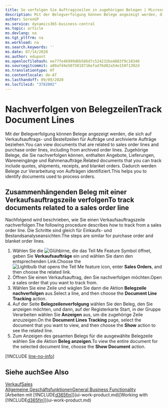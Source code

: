 ```yaml
---
title: So verfolgen Sie Auftragszeilen in zugehörigen Belegen | Microsoft Docs
description: Mit der Belegverfolgung können Belege angezeigt werden, die sich auf Verkaufsauftrags- und Bestellzeilen für Aufträge und archivierte Aufträge beziehen. Zugehörige Belege, die Sie nachverfolgen können, enthalten Angebote, Lieferungen, Wareneingänge und Rahmenaufträge. Dadurch werden Belege zur Verarbeitung von Aufträgen identifiziert.
author: SorenGP
ms.service: dynamics365-business-central
ms.topic: article
ms.devlang: na
ms.tgt_pltfrm: na
ms.workload: na
ms.search.keywords: ''
ms.date: 07/14/2020
ms.author: edupont
ms.openlocfilehash: ee77fe46999d6b586d7c524232ba4883f9c18340
ms.sourcegitcommit: a80afd4e5075018716efad76d82a54e158f1392d
ms.translationtype: HT
ms.contentlocale: de-AT
ms.lasthandoff: 09/09/2020
ms.locfileid: "3782002"
---
```

# <a name="track-document-lines"></a><span data-ttu-id="8c88e-105">Nachverfolgen von Belegzeilen</span><span class="sxs-lookup"><span data-stu-id="8c88e-105">Track Document Lines</span></span>
<span data-ttu-id="8c88e-106">Mit der Belegverfolgung können Belege angezeigt werden, die sich auf Verkaufsauftrags- und Bestellzeilen für Aufträge und archivierte Aufträge beziehen.</span><span class="sxs-lookup"><span data-stu-id="8c88e-106">You can view documents that are related to sales order lines and purchase order lines, including from archived order lines.</span></span> <span data-ttu-id="8c88e-107">Zugehörige Belege, die Sie nachverfolgen können, enthalten Angebote, Lieferungen, Wareneingänge und Rahmenaufträge.</span><span class="sxs-lookup"><span data-stu-id="8c88e-107">Related documents that you can track include quotes, shipments, receipts, and blanket orders.</span></span> <span data-ttu-id="8c88e-108">Dadurch werden Belege zur Verarbeitung von Aufträgen identifiziert.</span><span class="sxs-lookup"><span data-stu-id="8c88e-108">This helps you to identify documents used to process orders.</span></span>  

## <a name="to-track-documents-related-to-a-sales-order-line"></a><span data-ttu-id="8c88e-109">Zusammenhängenden Beleg mit einer Verkaufsauftragszeile verfolgen</span><span class="sxs-lookup"><span data-stu-id="8c88e-109">To track documents related to a sales order line</span></span>
<span data-ttu-id="8c88e-110">Nachfolgend wird beschrieben, wie Sie einen Verkaufsauftragszeile nachverfolgen.</span><span class="sxs-lookup"><span data-stu-id="8c88e-110">The following procedure describes how to track from a sales order line.</span></span> <span data-ttu-id="8c88e-111">Die Schritte sind gleich für Einkaufs- und Bestandsanalyseansichten.</span><span class="sxs-lookup"><span data-stu-id="8c88e-111">The steps are similar for purchase order and blanket order lines.</span></span>

1.  <span data-ttu-id="8c88e-112">Wählen Sie die ![Glühbirne, die das Tell Me Feature](media/ui-search/search_small.png "Tell Me-Funktion") Symbol öffnet, geben Sie **Verkaufsaufträge** ein und wählen Sie dann den entsprechenden Link.</span><span class="sxs-lookup"><span data-stu-id="8c88e-112">Choose the ![Lightbulb that opens the Tell Me feature](media/ui-search/search_small.png "Tell me what you want to do") icon, enter **Sales Orders**, and then choose the related link.</span></span>  
2.  <span data-ttu-id="8c88e-113">Öffnen Sie einen Verkaufsauftrag, den Sie nachverfolgen möchten.</span><span class="sxs-lookup"><span data-stu-id="8c88e-113">Open a sales order that you want to track from.</span></span>  
3.  <span data-ttu-id="8c88e-114">Wählen Sie eine Zeile und wäglen Sie dann die Aktion **Belegzeile nachverfolgen** aus.</span><span class="sxs-lookup"><span data-stu-id="8c88e-114">Select a line, and then choose the **Document Line Tracking** action.</span></span>
4. <span data-ttu-id="8c88e-115">Auf der Seite **Belegzeilenverfolgung** wählen Sie den Beleg, den Sie anzeigen möchten, und dann, auf der Registerkarte Start, in der Gruppe Verarbeiten wählen Sie **Anzeigen** aus, um die zugehörige Zeile anzuzeigen.</span><span class="sxs-lookup"><span data-stu-id="8c88e-115">On the **Document Lines Tracking** page, select the document that you want to view, and then choose the **Show** action to see the related line.</span></span>
5. <span data-ttu-id="8c88e-116">Zum Anzeigen des gesamten Belegs für die ausgewählte Belegzeile wählen Sie die Aktion **Beleg anzeigen**.</span><span class="sxs-lookup"><span data-stu-id="8c88e-116">To view the entire document for the selected document line, choose the **Show Document** action.</span></span>

[!INCLUDE [line-no-info](includes/line-no-info.md)]

## <a name="see-also"></a><span data-ttu-id="8c88e-117">Siehe auch</span><span class="sxs-lookup"><span data-stu-id="8c88e-117">See Also</span></span>
[<span data-ttu-id="8c88e-118">Verkauf</span><span class="sxs-lookup"><span data-stu-id="8c88e-118">Sales</span></span>](sales-manage-sales.md)  
[<span data-ttu-id="8c88e-119">Allgemeine Geschäftsfunktionen</span><span class="sxs-lookup"><span data-stu-id="8c88e-119">General Business Functionality</span></span>](ui-across-business-areas.md)  
<span data-ttu-id="8c88e-120">[Arbeiten mit [!INCLUDE[d365fin](includes/d365fin_md.md)]](ui-work-product.md)</span><span class="sxs-lookup"><span data-stu-id="8c88e-120">[Working with [!INCLUDE[d365fin](includes/d365fin_md.md)]](ui-work-product.md)</span></span>
